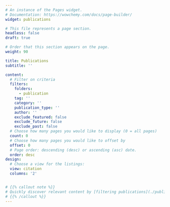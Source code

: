 ```yaml
---
# An instance of the Pages widget.
# Documentation: https://wowchemy.com/docs/page-builder/
widget: publications

# This file represents a page section.
headless: false
draft: true

# Order that this section appears on the page.
weight: 90

title: Publications
subtitle: ''

content:
  # Filter on criteria
  filters:
    folders:
      - publication
    tag: ''
    category: ''
    publication_type: ''
    author: ''
    exclude_featured: false
    exclude_future: false
    exclude_past: false
  # Choose how many pages you would like to display (0 = all pages)
  count: 0
  # Choose how many pages you would like to offset by
  offset: 0
  # Page order: descending (desc) or ascending (asc) date.
  order: desc
design:
  # Choose a view for the listings:
  view: citation
  columns: '2'


# {{% callout note %}}
# Quickly discover relevant content by [filtering publications](./publication/).
# {{% /callout %}}
---
```

